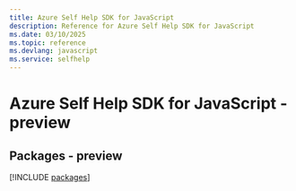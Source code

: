 ```yaml
---
title: Azure Self Help SDK for JavaScript
description: Reference for Azure Self Help SDK for JavaScript
ms.date: 03/10/2025
ms.topic: reference
ms.devlang: javascript
ms.service: selfhelp
---
```

# Azure Self Help SDK for JavaScript - preview
## Packages - preview
[!INCLUDE [packages](self-help-index.md)]